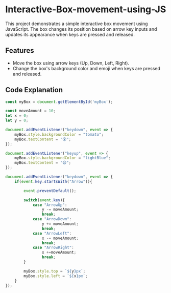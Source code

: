 # Interactive-Box-movement-using-JS
This project demonstrates a simple interactive box movement using JavaScript. The box changes its position based on arrow key inputs and updates its appearance when keys are pressed and released.

## Features
- Move the box using arrow keys (Up, Down, Left, Right).
- Change the box's background color and emoji when keys are pressed and released.

## Code Explanation
```javascript
const myBox = document.getElementById('myBox');

const moveAmount = 10;
let x = 0;
let y = 0;

document.addEventListener("keydown", event => {
    myBox.style.backgroundColor = "tomato";
    myBox.textContent = "😲";
});

document.addEventListener("keyup", event => {
    myBox.style.backgroundColor = "lightBlue";
    myBox.textContent = "😄";
});

document.addEventListener("keydown", event => {
    if(event.key.startsWith("Arrow")){

        event.preventDefault();

        switch(event.key){
            case "ArrowUp":
                y -= moveAmount;
                break;
            case "ArrowDown":
                y += moveAmount;
                break;
            case "ArrowLeft":
                x -= moveAmount;
                break;
            case "ArrowRight":
                x +=moveAmount;
                break;
        }

        myBox.style.top = `${y}px`;
        myBox.style.left = `${x}px`;
    }
});
